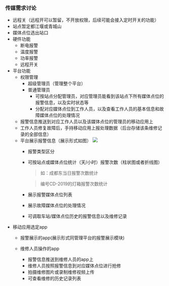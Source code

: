 
### 传媒需求讨论

- 远程关（远程开可以暂留，不开放权限，后续可能会接入定时开关的功能）
- 站点暂定都江堰或青城山
- 媒体点位选出站口 
-  硬件功能
	- 断电报警
	- 温度报警
	- 功率报警
	- 远程开关   
- 平台功能
	- 权限管理
		- 超级管理员（管理整个平台）
		- 普通管理员 
			- 可按站点分配管理员，对应管理员能看到该站点下所有媒体点位的报警信息，以及实时状态等
			- 分配对应媒体点位到工作人员，以及查看工作人员的基本信息和故障媒体点位的处理情况
	- 报警信息推送到对应工作人员以及该媒体点位的管理员的移动应用上
	- 工作人员修复故障后，手持移动应用上报处理数据（后台存储该条维修记录的全部信息）
	- 平台展示报警信息（展示形式如图）
		![](https://zhenlimarket.oss-cn-shenzhen.aliyuncs.com/station.png)
		- 报警类型区分
		- 可按站点或媒体点位统计（天/小时）报警次数（柱状图或者折线图）
		
			> 如：成都东当日报警次数统计
			
			> 编号CD-2019的灯箱报警次数统计
		- 展示报警媒体点位列表
		- 展示故障媒体点位的处理情况
		- 可调取车站/媒体点位历史的报警信息以及维修记录
- 移动应用选定app
	- 报警展示的app(展示形式同管理平台的报警展示模块)
		
	- 维修人员操作的app
		- 报警信息推送到维修人员的app上
		- 维修人员按照报警信息到对应媒体点位进行抢修 
		- 拍摄维修图片或录制维修视频上传
		- 可查看维修的历史记录列表
	
		

